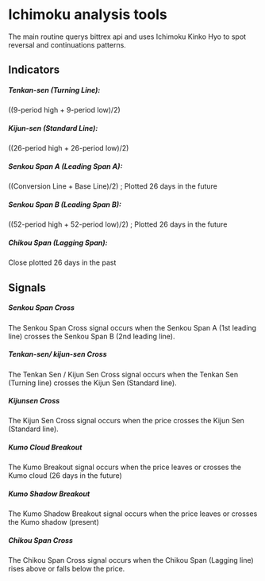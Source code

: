 # Ichimoku analysis tools
The main routine querys bittrex api and uses Ichimoku Kinko Hyo to spot reversal and continuations patterns.


## Indicators
##### Tenkan-sen (Turning Line): 
 ((9-period high + 9-period low)/2)

##### Kijun-sen (Standard Line):
 ((26-period high + 26-period low)/2)

##### Senkou Span A (Leading Span A):
 ((Conversion Line + Base Line)/2) ; Plotted 26 days in the future

##### Senkou Span B (Leading Span B):
 ((52-period high + 52-period low)/2) ; Plotted 26 days in the future
 
##### Chikou Span (Lagging Span): 

 Close plotted 26 days in the past


## Signals

##### Senkou Span Cross

The Senkou Span Cross signal occurs when the Senkou Span A (1st leading line) crosses the Senkou Span B (2nd leading line).

##### Tenkan-sen/ kijun-sen Cross

The Tenkan Sen / Kijun Sen Cross signal occurs when the Tenkan Sen (Turning line) crosses the Kijun Sen (Standard line).


##### Kijunsen Cross

The Kijun Sen Cross signal occurs when the price crosses the Kijun Sen (Standard line).

##### Kumo Cloud Breakout

The Kumo Breakout signal occurs when the price leaves or crosses the Kumo cloud (26 days in the future)

##### Kumo Shadow Breakout

The Kumo Shadow Breakout signal occurs when the price leaves or crosses the Kumo shadow (present)


##### Chikou Span Cross

The Chikou Span Cross signal occurs when the Chikou Span (Lagging line) rises above or falls below the price.

